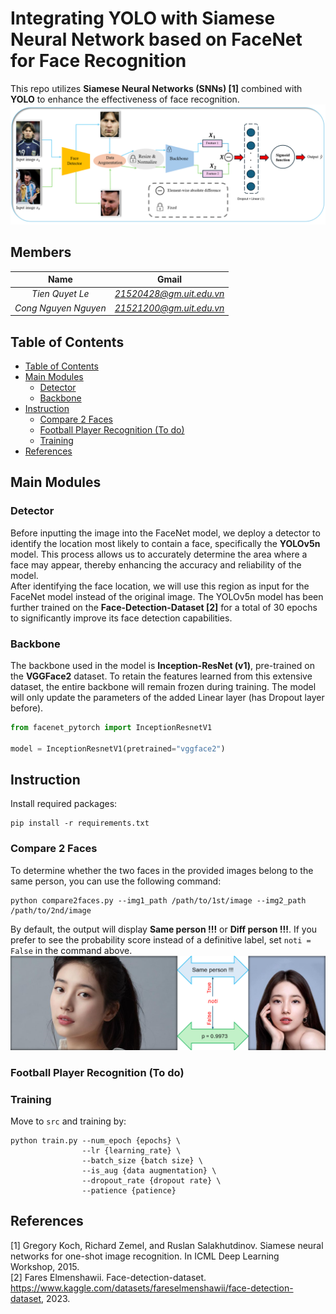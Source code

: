 # Integrating YOLO with Siamese Neural Network based on FaceNet for Face Recognition
This repo utilizes **Siamese Neural Networks (SNNs) [1]** combined with **YOLO** to enhance the effectiveness of face recognition.
![pipeline](./image/pipeline.png)
## Members
|      Name             |     Gmail                |
| :---------------:     | :--------:               |
| *Tien Quyet Le*       | *21520428@gm.uit.edu.vn*   |
| *Cong Nguyen Nguyen*  | *21521200@gm.uit.edu.vn*   |
## Table of Contents
* [Table of Contents](#table-of-contents)
* [Main Modules](#main-modules)
    + [Detector](#detector)
    + [Backbone](#backbone)
* [Instruction](#instruction)
    + [Compare 2 Faces](#compare-2-faces)
    + [Football Player Recognition (To do)](#football-player-recognition-to-do)
    + [Training](#training)
* [References](#references)
## Main Modules
### Detector
Before inputting the image into the FaceNet model, we deploy a detector to identify the location most likely to contain a face, specifically the **YOLOv5n** model. This process allows us to accurately determine the area where a face may appear, thereby enhancing the accuracy and reliability of the model.\
After identifying the face location, we will use this region as input for the FaceNet model instead of the original image. The YOLOv5n model has been further trained on the **Face-Detection-Dataset [2]** for a total of 30 epochs to significantly improve its face detection capabilities.
### Backbone
The backbone used in the model is **Inception-ResNet (v1)**, pre-trained on the **VGGFace2** dataset. To retain the features learned from this extensive dataset, the entire backbone will remain frozen during training. The model will only update the parameters of the added Linear layer (has Dropout layer before).
```python
from facenet_pytorch import InceptionResnetV1

model = InceptionResnetV1(pretrained="vggface2")
```
## Instruction
Install required packages:
```
pip install -r requirements.txt
```
### Compare 2 Faces
To determine whether the two faces in the provided images belong to the same person, you can use the following command:
```
python compare2faces.py --img1_path /path/to/1st/image --img2_path /path/to/2nd/image
```
By default, the output will display **Same person !!!** or **Diff person !!!**. If you prefer to see the probability score instead of a definitive label, set `noti = False` in the command above.
![Example for compare](./image/example_compare.png)
### Football Player Recognition (To do)
### Training
Move to `src` and training by:
```
python train.py --num_epoch {epochs} \
                --lr {learning_rate} \
                --batch_size {batch size} \
                --is_aug {data augmentation} \
                --dropout_rate {dropout rate} \
                --patience {patience} 
```
## References
[1] Gregory Koch, Richard Zemel, and Ruslan Salakhutdinov. Siamese
neural networks for one-shot image recognition. In ICML Deep Learning
Workshop, 2015.\
[2] Fares Elmenshawii. Face-detection-dataset. https://www.kaggle.com/datasets/fareselmenshawii/face-detection-dataset, 2023.